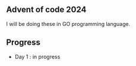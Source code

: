 ## Advent of code 2024

I will be doing these in GO programming language.

## Progress
- Day 1 : in progress
